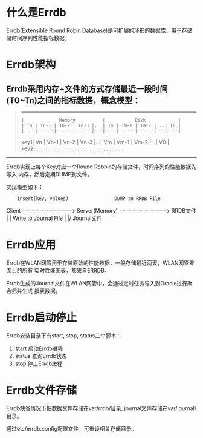 # 什么是Errdb

Errdb(Extensible Round Robin Database)是可扩展的环形的数据库，用于存储储时间序列性能指标数据。

# Errdb架构

Errdb采用内存+文件的方式存储最近一段时间(T0~Tn)之间的指标数据，概念模型：
-------------------------------------------------------------------
> -----------------------------------------------------------------
>	  | 			Memory			|			Disk			|		
>	  |	Tn | Tn-1 | Tn-2 | Tn-3 |...| Tm | Tm-1 | Tm-2 |...| T0 |
>     |----|------|------|------|---|----|------|------|---|----|
> key1| Vn | Vn-1 | Vn-2 | Vn-3 |...| Vm | Vm-1 | Vm-2 |...| V0 |
> key2|...........................................................
-------------------------------------------------------------------

Errdb实现上每个Key对应一个Round Robbin的存储文件，时间序列的性能数据先写入
内存，然后定期DUMP到文件。

实现模型如下：

		insert(key, values)					DUMP to RRDB File
Client	\-------------------> Server(Memory) \------------------> RRDB文件
								 |
								 |
						Write to Journal File
								 |
								\|/
							Journal文件

# Errdb应用

Errdb在WLAN网管用于存储原始的性能数据，一般存储最近两天，WLAN网管界面上的所有
实时性能图表，都来自ERRDB。

Errdb生成的Journal文件在WLAN网管中，会通过定时任务导入到Oracle进行聚合归并生成
报表数据。

# Errdb启动停止

Errdb安装目录下有start, stop, status三个脚本：

1. start 启动Errdb进程
2. status 查询Errdb状态
3. stop 停止Errdb进程

# Errdb文件存储

Errdb缺省情况下把数据文件存储在var/rrdb/目录, journal文件存储在var/journal/目录。

通过etc/errdb.config配置文件，可重设相关存储目录。


